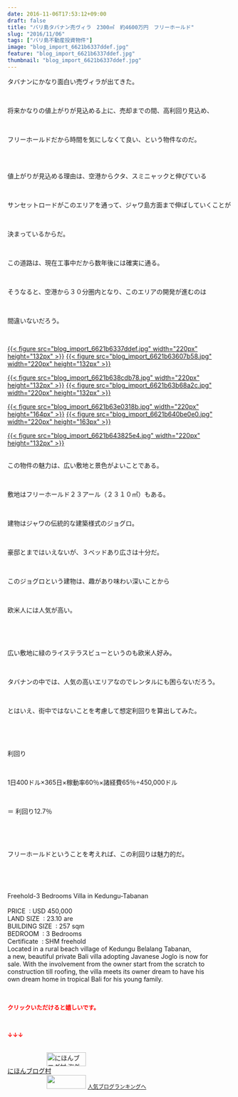 ```yaml
---
date: 2016-11-06T17:53:12+09:00
draft: false
title: "バリ島タバナン売ヴィラ　2300㎡　約4600万円　フリーホールド"
slug: "2016/11/06"
tags: ["バリ島不動産投資物件"]
image: "blog_import_6621b6337ddef.jpg"
feature: "blog_import_6621b6337ddef.jpg"
thumbnail: "blog_import_6621b6337ddef.jpg"
---
```

<p>タバナンにかなり面白い売ヴィラが出てきた。</p><p> </p><p>将来かなりの値上がりが見込める上に、売却までの間、高利回り見込め、</p><p> </p><p>フリーホールドだから時間を気にしなくて良い、という物件なのだ。</p><p> </p><p><br/>値上がりが見込める理由は、空港からクタ、スミニャックと伸びている</p><p> </p><p>サンセットロードがこのエリアを通って、ジャワ島方面まで伸ばしていくことが</p><p> </p><p>決まっているからだ。</p><p> </p><p>この道路は、現在工事中だから数年後には確実に通る。</p><p> </p><p>そうなると、空港から３０分圏内となり、このエリアの開発が進むのは</p><p> </p><p>間違いないだろう。</p><p> </p><p><a href="blog_import_6621b63492117.jpg">{{< figure src="blog_import_6621b6337ddef.jpg" width="220px" height="132px" >}}</a> <a href="blog_import_6621b6372a681.jpg">{{< figure src="blog_import_6621b63607b58.jpg" width="220px" height="132px" >}}</a></p><p><a href="blog_import_6621b639e26d1.jpg">{{< figure src="blog_import_6621b638cdb78.jpg" width="220px" height="132px" >}}</a> <a href="blog_import_6621b63c81ef6.jpg">{{< figure src="blog_import_6621b63b68a2c.jpg" width="220px" height="132px" >}}</a></p><p><a href="blog_import_6621b63f1a934.jpg">{{< figure src="blog_import_6621b63e0318b.jpg" width="220px" height="164px" >}}</a> <a href="blog_import_6621b641d2e6a.jpg">{{< figure src="blog_import_6621b640be0e0.jpg" width="220px" height="163px" >}}</a></p><p><a href="blog_import_6621b6449b1b1.jpg">{{< figure src="blog_import_6621b643825e4.jpg" width="220px" height="132px" >}}</a> </p><p> <br/>この物件の魅力は、広い敷地と景色がよいことである。</p><p> </p><p>敷地はフリーホールド２３アール（２３１０㎡）もある。</p><p> </p><p>建物はジャワの伝統的な建築様式のジョグロ。</p><p> </p><p>豪邸とまではいえないが、３ベッドあり広さは十分だ。</p><p> </p><p>このジョグロという建物は、趣があり味わい深いことから</p><p> </p><p>欧米人には人気が高い。</p><p> </p><p> </p><p>広い敷地に緑のライステラスビューというのも欧米人好み。</p><p> </p><p>タバナンの中では、人気の高いエリアなのでレンタルにも困らないだろう。</p><p> </p><p>とはいえ、街中ではないことを考慮して想定利回りを算出してみた。</p><p> </p><p> </p><p>利回り</p><p> </p><p>1日400ドル×365日×稼動率60％×諸経費65％÷450,000ドル</p><p> </p><p>＝ 利回り12.7％</p><p> </p><p> </p><p>フリーホールドということを考えれば、この利回りは魅力的だ。</p><p> </p><p> </p><p>Freehold-3 Bedrooms Villa in Kedungu-Tabanan        <br/>        <br/>PRICE  : USD 450,000     <br/>LAND SIZE  : 23.10 are  <br/>BUILDING SIZE  : 257 sqm  <br/>BEDROOM  : 3 Bedrooms  <br/>Certificate  : SHM freehold  <br/>Located in a rural beach village of Kedungu Belalang Tabanan,     <br/>a new, beautiful private Bali villa adopting Javanese Joglo is now for     <br/>sale. With the involvement from the owner start from the scratch to     <br/>construction till roofing, the villa meets its owner dream to have his     <br/>own dream home in tropical Bali for his young family. </p><p> </p><p><font color="#ff0000" size="2"><strong>クリックいただけると嬉しいです。</strong></font></p><p> </p><p><font color="#ff0000" size="2"><strong>↓↓↓</strong></font></p><p><br/><a href="ranking.html?p_cid=01260127" target="_blank"><img width="88" height="31" alt="にほんブログ村 海外生活ブログ バリ島情報へ" src="data:image/svg+xml;charset=utf-8,%3Csvg%20xmlns%3D%22http%3A%2F%2Fwww.w3.org%2F2000%2Fsvg%22%20title%3D%22Placeholder%20for%20Images%22%20role%3D%22presentation%22%20viewBox%3D%220%200%2088%2031%22%20%2F%3E" border="0" data-src="https://img-proxy.blog-video.jp/images?url=http%3A%2F%2Foverseas.blogmura.com%2Fbali%2Fimg%2Fbali88_31.gif" style="aspect-ratio: auto 88 / 31;"/><noscript><img width="88" height="31" alt="にほんブログ村 海外生活ブログ バリ島情報へ" src="https://img-proxy.blog-video.jp/images?url=http%3A%2F%2Foverseas.blogmura.com%2Fbali%2Fimg%2Fbali88_31.gif" border="0"></noscript></a><br/><a href="ranking.html?p_cid=01260127" target="_blank">にほんブログ村</a><br/><a title="人気ブログランキングへ" href="link.php?1804582"><img width="88" height="31" src="data:image/svg+xml;charset=utf-8,%3Csvg%20xmlns%3D%22http%3A%2F%2Fwww.w3.org%2F2000%2Fsvg%22%20title%3D%22Placeholder%20for%20Images%22%20role%3D%22presentation%22%20viewBox%3D%220%200%2088%2031%22%20%2F%3E" border="0" data-src="https://blog.with2.net/img/banner/banner_22.gif" style="aspect-ratio: auto 88 / 31;"/><noscript><img width="88" height="31" src="https://blog.with2.net/img/banner/banner_22.gif" border="0"></noscript></a> <a style="font-size: 12px;" href="link.php?1804582">人気ブログランキングへ</a></p>

